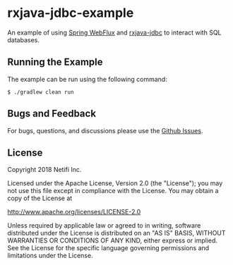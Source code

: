 # rxjava-jdbc-example
An example of using [Spring WebFlux](https://docs.spring.io/spring/docs/current/spring-framework-reference/web-reactive.html) and [rxjava-jdbc](https://github.com/davidmoten/rxjava-jdbc) to interact with SQL databases.

## Running the Example
The example can be run using the following command:

    $ ./gradlew clean run

## Bugs and Feedback
For bugs, questions, and discussions please use the [Github Issues](https://github.com/netifi/webflux-rxjava2-jdbc-example/issues).

## License
Copyright 2018 Netifi Inc.

Licensed under the Apache License, Version 2.0 (the "License");
you may not use this file except in compliance with the License.
You may obtain a copy of the License at

   http://www.apache.org/licenses/LICENSE-2.0

Unless required by applicable law or agreed to in writing, software
distributed under the License is distributed on an "AS IS" BASIS,
WITHOUT WARRANTIES OR CONDITIONS OF ANY KIND, either express or implied.
See the License for the specific language governing permissions and
limitations under the License.